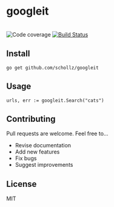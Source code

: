 
<p align="center">
<h1>googleit</h1>
<br>
<img src="https://img.shields.io/badge/coverage-83%25-brightgreen.svg?style=flat-square" alt="Code coverage">
<a href="https://travis-ci.org/schollz/googleit"><img
src="https://img.shields.io/travis/schollz/googleit.svg?style=flat-square" alt="Build
Status"></a> 
</p>

## Install

```
go get github.com/schollz/googleit
```

## Usage 


```golang
urls, err := googleit.Search("cats")
```

## Contributing

Pull requests are welcome. Feel free to...

- Revise documentation
- Add new features
- Fix bugs
- Suggest improvements

## License

MIT